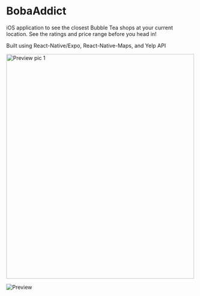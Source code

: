 # BobaAddict

iOS application to see the closest Bubble Tea shops at your current location. See the ratings and price range before you head in!

Built using React-Native/Expo, React-Native-Maps, and Yelp API

<img src="https://i.imgur.com/ZumaZS1.png" alt="Preview pic 1" width="500" height="600">


![Preview](https://i.imgur.com/rGYauuT.png)
